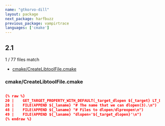 ```yaml
---
name: "gtkorvo-dill"
layout: package
next_package: harfbuzz
previous_package: vampirtrace
languages: ['cmake']
---
```

## 2.1
1 / 77 files match

 - [cmake/CreateLibtoolFile.cmake](#cmakecreatelibtoolfilecmake)

### cmake/CreateLibtoolFile.cmake

```cmake

{% raw %}
20 |    GET_TARGET_PROPERTY_WITH_DEFAULT(_target_dlopen ${_target} LT_DLOPEN "")
28 |    FILE(APPEND ${_laname} "# The name that we can dlopen(3).\n")
48 |    FILE(APPEND ${_laname} "# Files to dlopen/dlpreopen\n")
49 |    FILE(APPEND ${_laname} "dlopen='${_target_dlopen}'\n")
{% endraw %}

```